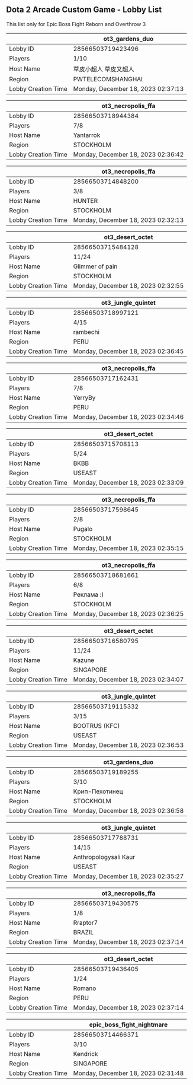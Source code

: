 ## Dota 2 Arcade Custom Game - Lobby List

This list only for Epic Boss Fight Reborn and Overthrow 3

|  | ot3_gardens_duo |
| ------ | ------ |
| Lobby ID | 28566503719423496 |
| Players | 1/10 |
| Host Name | 草皮小超人 草皮又超人 |
| Region | PWTELECOMSHANGHAI |
| Lobby Creation Time | Monday, December 18, 2023 02:37:13 |


|  | ot3_necropolis_ffa |
| ------ | ------ |
| Lobby ID | 28566503718944384 |
| Players | 7/8 |
| Host Name | Yantarrok |
| Region | STOCKHOLM |
| Lobby Creation Time | Monday, December 18, 2023 02:36:42 |


|  | ot3_necropolis_ffa |
| ------ | ------ |
| Lobby ID | 28566503714848200 |
| Players | 3/8 |
| Host Name | HUNTER |
| Region | STOCKHOLM |
| Lobby Creation Time | Monday, December 18, 2023 02:32:13 |


|  | ot3_desert_octet |
| ------ | ------ |
| Lobby ID | 28566503715484128 |
| Players | 11/24 |
| Host Name | Glimmer of pain |
| Region | STOCKHOLM |
| Lobby Creation Time | Monday, December 18, 2023 02:32:55 |


|  | ot3_jungle_quintet |
| ------ | ------ |
| Lobby ID | 28566503718997121 |
| Players | 4/15 |
| Host Name | rambechi |
| Region | PERU |
| Lobby Creation Time | Monday, December 18, 2023 02:36:45 |


|  | ot3_necropolis_ffa |
| ------ | ------ |
| Lobby ID | 28566503717162431 |
| Players | 7/8 |
| Host Name | YerryBy |
| Region | PERU |
| Lobby Creation Time | Monday, December 18, 2023 02:34:46 |


|  | ot3_desert_octet |
| ------ | ------ |
| Lobby ID | 28566503715708113 |
| Players | 5/24 |
| Host Name | BKBB |
| Region | USEAST |
| Lobby Creation Time | Monday, December 18, 2023 02:33:09 |


|  | ot3_necropolis_ffa |
| ------ | ------ |
| Lobby ID | 28566503717598645 |
| Players | 2/8 |
| Host Name | Pugalo |
| Region | STOCKHOLM |
| Lobby Creation Time | Monday, December 18, 2023 02:35:15 |


|  | ot3_necropolis_ffa |
| ------ | ------ |
| Lobby ID | 28566503718681661 |
| Players | 6/8 |
| Host Name | Реклама :) |
| Region | STOCKHOLM |
| Lobby Creation Time | Monday, December 18, 2023 02:36:25 |


|  | ot3_desert_octet |
| ------ | ------ |
| Lobby ID | 28566503716580795 |
| Players | 11/24 |
| Host Name | Kazune |
| Region | SINGAPORE |
| Lobby Creation Time | Monday, December 18, 2023 02:34:07 |


|  | ot3_jungle_quintet |
| ------ | ------ |
| Lobby ID | 28566503719115332 |
| Players | 3/15 |
| Host Name | BOOTRUS (KFC) |
| Region | USEAST |
| Lobby Creation Time | Monday, December 18, 2023 02:36:53 |


|  | ot3_gardens_duo |
| ------ | ------ |
| Lobby ID | 28566503719189255 |
| Players | 3/10 |
| Host Name | Крип-Пехотинец |
| Region | STOCKHOLM |
| Lobby Creation Time | Monday, December 18, 2023 02:36:58 |


|  | ot3_jungle_quintet |
| ------ | ------ |
| Lobby ID | 28566503717788731 |
| Players | 14/15 |
| Host Name | Anthropologysali Kaur |
| Region | USEAST |
| Lobby Creation Time | Monday, December 18, 2023 02:35:27 |


|  | ot3_necropolis_ffa |
| ------ | ------ |
| Lobby ID | 28566503719430575 |
| Players | 1/8 |
| Host Name | Rraptor7 |
| Region | BRAZIL |
| Lobby Creation Time | Monday, December 18, 2023 02:37:14 |


|  | ot3_desert_octet |
| ------ | ------ |
| Lobby ID | 28566503719436405 |
| Players | 1/24 |
| Host Name | Romano |
| Region | PERU |
| Lobby Creation Time | Monday, December 18, 2023 02:37:14 |


|  | epic_boss_fight_nightmare |
| ------ | ------ |
| Lobby ID | 28566503714466371 |
| Players | 3/10 |
| Host Name | Kendrick |
| Region | SINGAPORE |
| Lobby Creation Time | Monday, December 18, 2023 02:31:48 |



